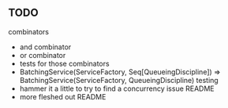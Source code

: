 ## TODO
combinators
  - and combinator
  - or combinator
  - tests for those combinators
  - BatchingService(ServiceFactory, Seq[QueueingDiscipline]) =>
      BatchingService(ServiceFactory, QueueingDiscipline)
testing
  - hammer it a little to try to find a concurrency issue
README
  - more fleshed out README

